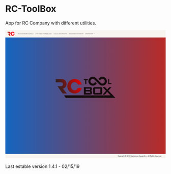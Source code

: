 # RC-ToolBox
App for RC Company with different utilities.

![](src/assets/img/RC-ToolBox.png)

Last estable version 1.4.1 - 02/15/19